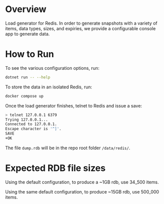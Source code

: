 # Overview

Load generator for Redis. In order to generate snapshots with a variety of items, data types, sizes, and expiries, we provide a configurable console app to generate data.

# How to Run

To see the various configuration options, run:

```bash
dotnet run -- --help
```

To store the data in an isolated Redis, run:

```bash
docker compose up
```

Once the load generator finishes, telnet to Redis and issue a save:

```bash
> telnet 127.0.0.1 6379
Trying 127.0.0.1...
Connected to 127.0.0.1.
Escape character is '^]'.
SAVE
+OK
```

The file `dump.rdb` will be in the repo root folder `/data/redis/`.

# Expected RDB file sizes

Using the default configuration, to produce a ~1GB rdb, use 34_500 items.

Using the same default configuration, to produce ~15GB rdb, use 500_000 items.

